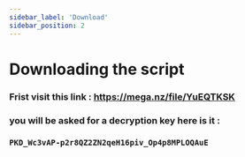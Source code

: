 ```yaml
---
sidebar_label: 'Download'
sidebar_position: 2
---
```


# Downloading the script

### Frist visit this link : https://mega.nz/file/YuEQTKSK

### you will be asked for a decryption key here is it : 

### ``PKD_Wc3vAP-p2r8QZ2ZN2qeH16piv_Op4p8MPLOQAuE``


